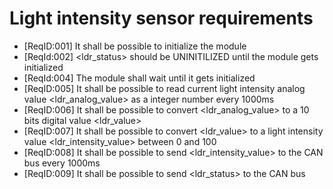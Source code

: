 # Light intensity sensor requirements

* [ReqID:001] It shall be possible to initialize the module
* [ReqId:002] <ldr_status> should be UNINITILIZED until the module gets initialized
* [ReqId:004] The module shall wait until it gets initialized
* [ReqID:005] It shall be possible to read current light intensity analog value <ldr_analog_value> as a integer number every 1000ms
* [ReqID:006] It shall be possible to convert <ldr_analog_value> to a 10 bits digital value <ldr_value>
* [ReqID:007] It shall be possible to convert <ldr_value> to a light intensity value <ldr_intensity_value> between 0 and 100
* [ReqID:008] It shall be possible to send <ldr_intensity_value> to the CAN bus every 1000ms
* [ReqID:009] It shall be possible to send <ldr_status> to the CAN bus